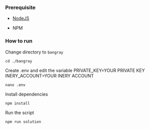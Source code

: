 ### Prerequisite

- [NodeJS](https://nodejs.org/en/)

- NPM



### How to run

Change directory to ```bangray```

```shell
cd ./bangray
```

Create .env and edit the variable
PRIVATE_KEY=YOUR PRIVATE KEY
INERY_ACCOUNT=YOUR INERY ACCOUNT

```shell
nano .env
```

Install dependencies

```shell
npm install
```

Run the script

```
npm run solution
```
